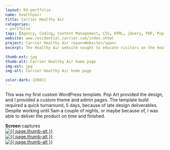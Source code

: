 ```yaml
---
layout: 04-portfolio
name: healthyair
title: Carrier Healthy Air
categories:
- portfolio
tags: [Agency, Coding, Content Management, CSS, HTML, jQuery, PHP, Pop Art, Wordpress]
website: www.residential.carrier.com/index.shtml
project: Carrier Healthy Air <span>Website</span>
excerpt: The Healthy Air website sought to educate visitors on the health benefits of a cleaner home.

thumb-ext: jpg
thumb-alt: Carrier Healthy Air home page
img-ext: jpg
img-alt: Carrier Healthy Air home page

color-dark: 3398CC
---
```

This was my first custom WordPress template. Pop Art provided the design, and I provided a custom theme and admin pages. The template build required a quick turnaround, 5 days, because of late design deliverables. Despite working until 5am a couple of nights, or maybe because of, I was able to deliver the product on time and finished.

<section class="cf">
  <span class="section-title"><b>Screen</b> captures</span>
  <div class="grid grid--guttersLarge grid-wrap thumb-grid">
    <div class="thumb grid-cell show-me animated">
      <a href="#" class="fluidbox">
        <img src="/images/portfolio/{{ page.name }}/{{ page.name }}-01.{{ page.img-ext }}" alt="{{ page.thumb-alt }}" class="img-responsive">
      </a>
    </div>
    <div class="thumb grid-cell show-me animated">
      <a href="#" class="fluidbox">
        <img src="/images/portfolio/{{ page.name }}/{{ page.name }}-02.{{ page.img-ext }}" alt="{{ page.thumb-alt }}" class="img-responsive">
      </a>
    </div>
    <div class="thumb grid-cell show-me animated">
      <a href="#" class="fluidbox">
        <img src="/images/portfolio/{{ page.name }}/{{ page.name }}-03.{{ page.img-ext }}" alt="{{ page.thumb-alt }}" class="img-responsive">
      </a>
    </div>
  </div>
</section>
